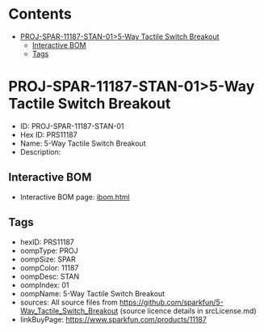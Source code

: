 



Contents
========

* [PROJ-SPAR-11187-STAN-01>5-Way Tactile Switch Breakout](#proj-spar-11187-stan-015-way-tactile-switch-breakout)
	* [Interactive BOM](#interactive-bom)
	* [Tags](#tags)

# PROJ-SPAR-11187-STAN-01>5-Way Tactile Switch Breakout

- ID: PROJ-SPAR-11187-STAN-01
- Hex ID: PRS11187
- Name: 5-Way Tactile Switch Breakout
- Description: 

## Interactive BOM

- Interactive BOM page: [ibom.html](kicad/bom/ibom.html)

## Tags

- hexID: PRS11187
- oompType: PROJ
- oompSize: SPAR
- oompColor: 11187
- oompDesc: STAN
- oompIndex: 01
- oompName: 5-Way Tactile Switch Breakout
- sources: All source files from https://github.com/sparkfun/5-Way_Tactile_Switch_Breakout (source licence details in srcLicense.md)
- linkBuyPage: https://www.sparkfun.com/products/11187

